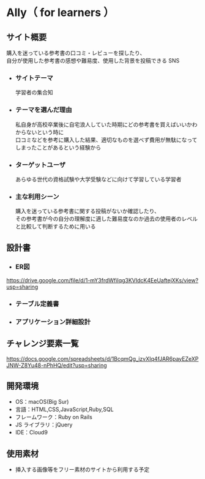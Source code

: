 # Ally（ for learners ）

## サイト概要

  購入を迷っている参考書の口コミ・レビューを探したり、<br>
  自分が使用した参考書の感想や難易度、使用した背景を投稿できる SNS

* ### サイトテーマ

  学習者の集合知

* ### テーマを選んだ理由

  私自身が高校卒業後に自宅浪人していた時期にどの参考書を買えばいいかわからないという時に<br>
  口コミなどを参考に購入した結果、適切なものを選べず費用が無駄になってしまったことがあるという経験から

* ### ターゲットユーザ

  あらゆる世代の資格試験や大学受験などに向けて学習している学習者

* ### 主な利用シーン

  購入を迷っている参考書に関する投稿がないか確認したり、<br>
  その参考書が今の自分の理解度に適した難易度なのか過去の使用者のレベルと比較して判断するために用いる

## 設計書

* ### ER図<br>
https://drive.google.com/file/d/1-mY3frdWfiIqg3KVIdcK4EeUaftejXKs/view?usp=sharing

* ### テーブル定義書<br>

* ### アプリケーション詳細設計<br>

## チャレンジ要素一覧

<https://docs.google.com/spreadsheets/d/1BcqmQg_izvXIq4fJAR6payEZeXPJNW-Z8Yu48-nPhHQ/edit?usp=sharing>

## 開発環境

- OS：macOS(Big Sur)
- 言語：HTML,CSS,JavaScript,Ruby,SQL
- フレームワーク：Ruby on Rails
- JS ライブラリ：jQuery
- IDE：Cloud9

## 使用素材

- 挿入する画像等をフリー素材のサイトから利用する予定
